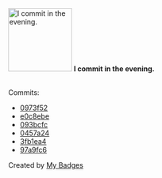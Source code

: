 <img src="https://my-badges.github.io/my-badges/evening-commits.png" alt="I commit in the evening." title="I commit in the evening." width="128">
<strong>I commit in the evening.</strong>
<br><br>

Commits:

- <a href="https://github.com/TheManticoreProject/goopts/commit/0973f528e9999949296342d3c9794033508bb180">0973f52</a>
- <a href="https://github.com/TheManticoreProject/goopts/commit/e0c8ebe173d51a64bf16d21ac55d1101b72530c1">e0c8ebe</a>
- <a href="https://github.com/TheManticoreProject/goopts/commit/093bcfce98ab6fb7abdb0d63972438327c003c80">093bcfc</a>
- <a href="https://github.com/TheManticoreProject/winacl/commit/0457a24643082e902b837b742428dc9bd68cc541">0457a24</a>
- <a href="https://github.com/TheManticoreProject/winacl/commit/3fb1ea4323f9a35c3dd0a7bff5bb63aad4095508">3fb1ea4</a>
- <a href="https://github.com/TheManticoreProject/winacl/commit/97a9fc6dc3762066a2253ce8767406b7c0e55943">97a9fc6</a>


Created by <a href="https://github.com/my-badges/my-badges">My Badges</a>